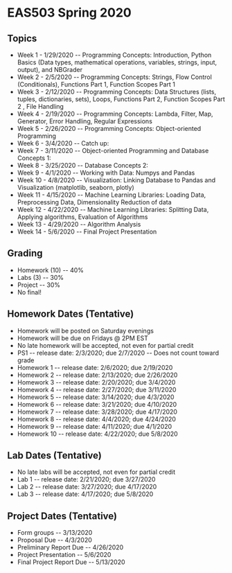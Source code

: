 # EAS503 Spring 2020

## Topics
- Week 1 - 1/29/2020 -- Programming Concepts: Introduction, Python Basics (Data types, mathematical operations, variables, strings, input, output), and NBGrader 
- Week 2 - 2/5/2020 -- Programming Concepts: Strings, Flow Control (Conditionals), Functions Part 1, Function Scopes Part 1 
- Week 3 - 2/12/2020 -- Programming Concepts: Data Structures (lists, tuples, dictionaries, sets), Loops, Functions Part 2, Function Scopes Part 2 , File Handling
- Week 4 - 2/19/2020 -- Programming Concepts: Lambda, Filter, Map, Generator, Error Handling, Regular Expressions
- Week 5 - 2/26/2020 -- Programming Concepts: Object-oriented Programming
- Week 6 - 3/4/2020 -- Catch up:
- Week 7 - 3/11/2020 -- Object-oriented Programming and Database Concepts 1:
- Week 8 - 3/25/2020 -- Database Concepts 2:
- Week 9 - 4/1/2020 -- Working with Data: Numpys and Pandas
- Week 10 - 4/8/2020 -- Visualization: Linking Database to Pandas and Visualization (matplotlib, seaborn, plotly)
- Week 11 - 4/15/2020 -- Machine Learning Libraries: Loading Data, Preprocessing Data, Dimensionality Reduction of data
- Week 12 - 4/22/2020 -- Machine Learning Libraries: Splitting Data, Applying algorithms, Evaluation of Algorithms
- Week 13 - 4/29/2020 -- Algorithm Analysis
- Week 14 - 5/6/2020 -- Final Project Presentation


## Grading
- Homework (10) -- 40%
- Labs (3) -- 30%
- Project -- 30%
- No final!

## Homework Dates (Tentative)
- Homework will be posted on Saturday evenings 
- Homework will be due on Fridays @ 2PM EST
- No late homework will be accepted, not even for partial credit
- PS1 -- release date: 2/3/2020; due 2/7/2020 -- Does not count toward grade
- Homework 1 -- release date: 2/6/2020; due 2/19/2020
- Homework 2 -- release date: 2/13/2020; due 2/26/2020
- Homework 3 -- release date: 2/20/2020; due 3/4/2020
- Homework 4 -- release date: 2/27/2020; due 3/11/2020
- Homework 5 -- release date: 3/14/2020; due 4/3/2020
- Homework 6 -- release date: 3/21/2020; due 4/10/2020
- Homework 7 -- release date: 3/28/2020; due 4/17/2020
- Homework 8 -- release date: 4/4/2020; due 4/24/2020
- Homework 9 -- release date: 4/11/2020; due 4/1/2020
- Homework 10 -- release date: 4/22/2020; due 5/8/2020

## Lab Dates (Tentative)
- No late labs will be accepted, not even for partial credit
- Lab 1 -- release date: 2/21/2020; due 3/27/2020
- Lab 2 -- release date: 3/27/2020; due 4/17/2020
- Lab 3 -- release date: 4/17/2020; due 5/8/2020

## Project Dates (Tentative)
- Form groups -- 3/13/2020
- Proposal Due -- 4/3/2020
- Preliminary Report Due -- 4/26/2020
- Project Presentation -- 5/6/2020
- Final Project Report Due -- 5/13/2020